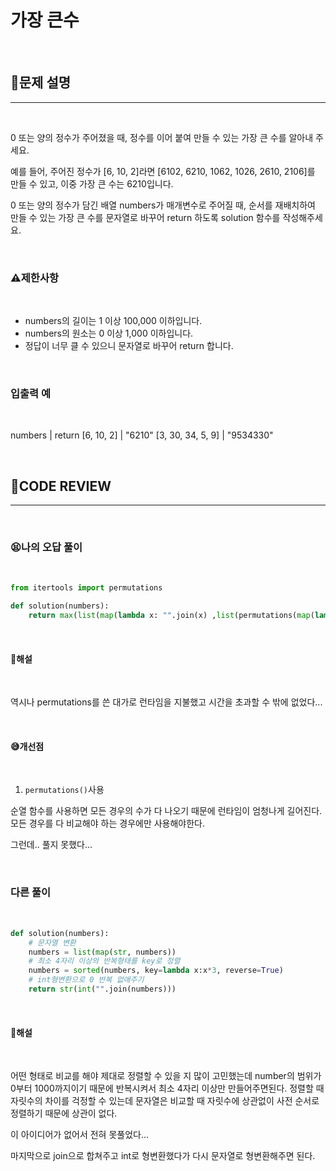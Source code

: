# 가장 큰수

<br/>

## **📝문제 설명**
***

<br/>

0 또는 양의 정수가 주어졌을 때, 정수를 이어 붙여 만들 수 있는 가장 큰 수를 알아내 주세요.

예를 들어, 주어진 정수가 [6, 10, 2]라면 [6102, 6210, 1062, 1026, 2610, 2106]를 만들 수 있고, 이중 가장 큰 수는 6210입니다.

0 또는 양의 정수가 담긴 배열 numbers가 매개변수로 주어질 때, 순서를 재배치하여 만들 수 있는 가장 큰 수를 문자열로 바꾸어 return 하도록 solution 함수를 작성해주세요.

<br/>

### **⚠제한사항**

<br/>

- numbers의 길이는 1 이상 100,000 이하입니다.
- numbers의 원소는 0 이상 1,000 이하입니다.
- 정답이 너무 클 수 있으니 문자열로 바꾸어 return 합니다.

<br/>

### **입출력 예**

<br/>

numbers	| return
[6, 10, 2] |	"6210"
[3, 30, 34, 5, 9] |	"9534330"

<br/>


## **🧐CODE REVIEW**
***

<br/>

### **😫나의 오답 풀이**

<br/>

```python
from itertools import permutations

def solution(numbers):
    return max(list(map(lambda x: "".join(x) ,list(permutations(map(lambda x:str(x) ,numbers))))))
```

<br/>

#### **📝해설**

<br/>

역시나 permutations를 쓴 대가로 런타임을 지불했고 시간을 초과할 수 밖에 없었다...

<br/>

#### **😅개선점**

<br/>

1. `permutations()`사용

순열 함수를 사용하면 모든 경우의 수가 다 나오기 때문에 런타임이 엄청나게 길어진다. 모든 경우를 다 비교해야 하는 경우에만 사용해야한다.

그런데.. 풀지 못했다...

<br/>


### **다른 풀이**

<br/>

```python
def solution(numbers):
    # 문자열 변환
    numbers = list(map(str, numbers))
    # 최소 4자리 이상의 반복형태를 key로 정렬
    numbers = sorted(numbers, key=lambda x:x*3, reverse=True)
    # int형변환으로 0 반복 없애주기
    return str(int("".join(numbers)))
```

<br/>

#### **📝해설**

<br/>

어떤 형태로 비교를 해야 제대로 정렬할 수 있을 지 많이 고민했는데 number의 범위가 0부터 1000까지이기 때문에 반복시켜서 최소 4자리 이상만 만들어주면된다. 정렬할 때 자릿수의 차이를 걱정할 수 있는데 문자열은 비교할 때 자릿수에 상관없이 사전 순서로 정렬하기 때문에 상관이 없다. 

이 아이디어가 없어서 전혀 못풀었다...

마지막으로 join으로 합쳐주고 int로 형변환했다가 다시 문자열로 형변환해주면 된다.

<br/>

